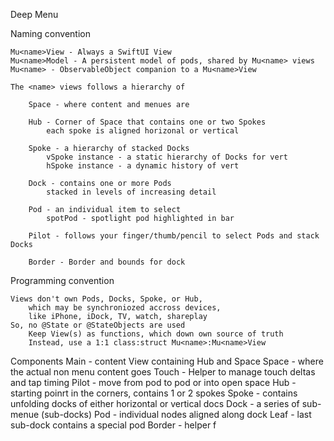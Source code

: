 Deep Menu 


Naming convention

    Mu<name>View - Always a SwiftUI View
    Mu<name>Model - A persistent model of pods, shared by Mu<name> views
    Mu<name> - ObservableObject companion to a Mu<name>View

    The <name> views follows a hierarchy of

        Space - where content and menues are

        Hub - Corner of Space that contains one or two Spokes
            each spoke is aligned horizonal or vertical

        Spoke - a hierarchy of stacked Docks
            vSpoke instance - a static hierarchy of Docks for vert
            hSpoke instance - a dynamic history of vert

        Dock - contains one or more Pods
            stacked in levels of increasing detail

        Pod - an individual item to select
            spotPod - spotlight pod highlighted in bar

        Pilot - follows your finger/thumb/pencil to select Pods and stack Docks

        Border - Border and bounds for dock

Programming convention

    Views don't own Pods, Docks, Spoke, or Hub,
        which may be synchroniozed accross devices,
        like iPhone, iDock, TV, watch, shareplay
    So, no @State or @StateObjects are used
        Keep View(s) as functions, which down own source of truth
        Instead, use a 1:1 class:struct Mu<name>:Mu<name>View

Components 
    Main - content View containing Hub and Space
    Space - where the actual non menu content goes
    Touch - Helper to manage touch deltas and tap timing
    Pilot - move from pod to pod or into open space
    Hub - starting poinrt in the corners, contains 1 or 2 spokes
    Spoke - contains unfolding docks of either horizontal or vertical docs
    Dock - a series of sub-menue (sub-docks)
    Pod - individual nodes aligned along dock
    Leaf - last sub-dock contains a special pod 
    Border - helper f
